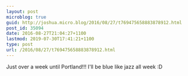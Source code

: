 ```yaml
---
layout: post
microblog: true
guid: http://joshua.micro.blog/2016/08/27/t769475658883878912.html
post_id: 35094
date: 2016-08-27T21:04:27+1100
lastmod: 2019-07-30T17:41:21+1100
type: post
url: /2016/08/27/t769475658883878912.html
---
```

Just over a week until Portland!!! I'll be blue like jazz all week :D

